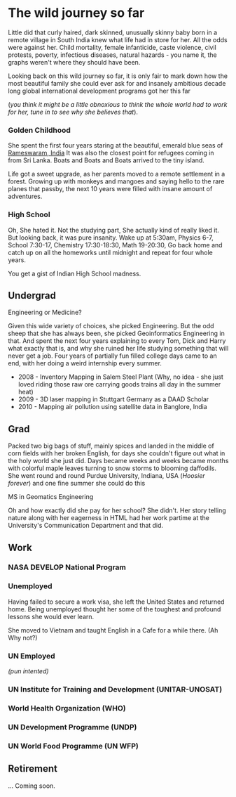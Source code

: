 # The wild journey so far

Little did that curly haired, dark skinned, unusually skinny baby born in a remote village in South India knew what life had in store for her. All the odds were against her. Child mortality, female infanticide, caste violence, civil protests, poverty, infectious diseases, natural hazards - you name it, the graphs weren't where they should have been. 

Looking back on this wild journey so far, it is only fair to mark down how the most beautiful family she could ever ask for and insanely ambitious decade long global international development programs got her this far 

(_you think it might be a little obnoxious to think the whole world had to work for her, tune in to see why she believes that_). 

### Golden Childhood

She spent the first four years staring at the beautiful, emerald blue seas of [Rameswaram, India](https://goo.gl/maps/mUVw2cxbFnBCR3JYA)
It was also the closest point for refugees coming in from Sri Lanka. Boats and Boats and Boats arrived to the tiny island. 

Life got a sweet upgrade, as her parents moved to a remote settlement in a forest. Growing up with monkeys and mangoes and saying hello to the rare planes that passby, the next 10 years were filled with insane amount of adventures. 

### High School

Oh, She hated it. Not the studying part, She actually kind of really liked it. But looking back, it was pure insanity. 
Wake up at 5:30am, Physics 6-7, School 7:30-17, Chemistry 17:30-18:30, Math 19-20:30, Go back home and catch up on all the homeworks until midnight and repeat for four whole years. 

You get a gist of Indian High School madness. 

## Undergrad

Engineering or Medicine? 

Given this wide variety of choices, she picked Engineering. But the odd sheep that she has always been, she picked Geoinformatics Engineering in that. And spent the next four years explaining to every Tom, Dick and Harry what exactly that is, and why she ruined her life studying something that will never get a job. 
Four years of partially fun filled college days came to an end, with her doing a weird internship every summer.

- 2008 - Inventory Mapping in Salem Steel Plant (Why, no idea - she just loved riding those raw ore carrying goods trains all day in the summer heat)
- 2009 - 3D laser mapping in Stuttgart Germany as a DAAD Scholar
- 2010 - Mapping air pollution using satellite data in Banglore, India

## Grad

Packed two big bags of stuff, mainly spices and landed in the middle of corn fields with her broken English, for days she couldn't figure out what in the holy world she just did. Days became weeks and weeks became months with colorful maple leaves turning to snow storms to blooming daffodils. She went round and round Purdue University, Indiana, USA (_Hoosier forever_) and one fine summer she could do this 
<image>

MS in Geomatics Engineering

Oh and how exactly did she pay for her school? She didn't. Her story telling nature along with her eagerness in HTML had her work partime at the University's Communication Department and that did. 

## Work

### NASA DEVELOP National Program

### Unemployed

Having failed to secure a work visa, she left the United States and returned home. Being unemployed thought her some of the toughest and profound lessons she would ever learn. 

She moved to Vietnam and taught English in a Cafe for a while there. (Ah Why not?)

### UN Employed 
_(pun intented)_

### UN Institute for Training and Development (UNITAR-UNOSAT)

### World Health Organization (WHO)

### UN Development Programme (UNDP)

### UN World Food Programme (UN WFP)

## Retirement
... Coming soon.
